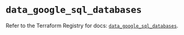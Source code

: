 # `data_google_sql_databases`

Refer to the Terraform Registry for docs: [`data_google_sql_databases`](https://registry.terraform.io/providers/hashicorp/google/6.31.0/docs/data-sources/sql_databases).
